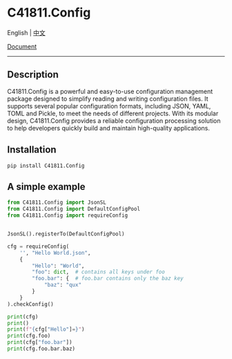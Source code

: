 # C41811.Config

English | [中文](README.md)

[Document](https://C41811Config.readthedocs.io)

---

## Description

C41811.Config is a powerful and easy-to-use configuration management package designed to simplify reading and writing
configuration files. It supports several popular configuration formats, including JSON, YAML, TOML and Pickle, to meet
the needs of different projects. With its modular design, C41811.Config provides a reliable configuration processing
solution to help developers quickly build and maintain high-quality applications.

## Installation

```commandline
pip install C41811.Config
```

## A simple example

``` python
from C41811.Config import JsonSL
from C41811.Config import DefaultConfigPool
from C41811.Config import requireConfig


JsonSL().registerTo(DefaultConfigPool)

cfg = requireConfig(
    '', "Hello World.json",
    {
        "Hello": "World",
        "foo": dict,  # contains all keys under foo
        "foo.bar": {  # foo.bar contains only the baz key
            "baz": "qux"
        }
    }
).checkConfig()

print(cfg)
print()
print(f"{cfg["Hello"]=}")
print(cfg.foo)
print(cfg["foo.bar"])
print(cfg.foo.bar.baz)
```
